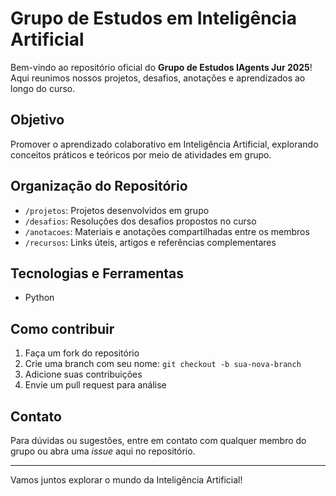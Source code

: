# Grupo de Estudos em Inteligência Artificial

Bem-vindo ao repositório oficial do **Grupo de Estudos IAgents Jur 2025**!  
Aqui reunimos nossos projetos, desafios, anotações e aprendizados ao longo do curso.

## Objetivo

Promover o aprendizado colaborativo em Inteligência Artificial, explorando conceitos práticos e teóricos por meio de atividades em grupo.

## Organização do Repositório

- `/projetos`: Projetos desenvolvidos em grupo
- `/desafios`: Resoluções dos desafios propostos no curso
- `/anotacoes`: Materiais e anotações compartilhadas entre os membros
- `/recursos`: Links úteis, artigos e referências complementares

## Tecnologias e Ferramentas

- Python

## Como contribuir

1. Faça um fork do repositório
2. Crie uma branch com seu nome: `git checkout -b sua-nova-branch`
3. Adicione suas contribuições
4. Envie um pull request para análise

## Contato

Para dúvidas ou sugestões, entre em contato com qualquer membro do grupo ou abra uma *issue* aqui no repositório.

---

Vamos juntos explorar o mundo da Inteligência Artificial!
